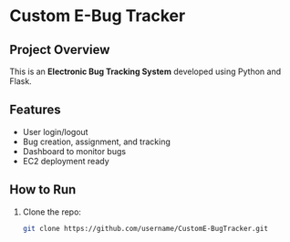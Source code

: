 # Custom E-Bug Tracker

## Project Overview
This is an **Electronic Bug Tracking System** developed using Python and Flask.

## Features
- User login/logout
- Bug creation, assignment, and tracking
- Dashboard to monitor bugs
- EC2 deployment ready

## How to Run
1. Clone the repo:
   ```bash
   git clone https://github.com/username/CustomE-BugTracker.git
